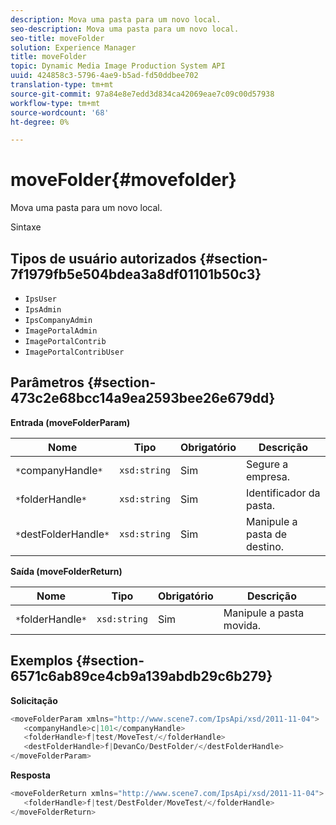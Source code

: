```yaml
---
description: Mova uma pasta para um novo local.
seo-description: Mova uma pasta para um novo local.
seo-title: moveFolder
solution: Experience Manager
title: moveFolder
topic: Dynamic Media Image Production System API
uuid: 424858c3-5796-4ae9-b5ad-fd50ddbee702
translation-type: tm+mt
source-git-commit: 97a84e8e7edd3d834ca42069eae7c09c00d57938
workflow-type: tm+mt
source-wordcount: '68'
ht-degree: 0%

---
```



# moveFolder{#movefolder}

Mova uma pasta para um novo local.

Sintaxe

## Tipos de usuário autorizados {#section-7f1979fb5e504bdea3a8df01101b50c3}

* `IpsUser`
* `IpsAdmin`
* `IpsCompanyAdmin`
* `ImagePortalAdmin`
* `ImagePortalContrib`
* `ImagePortalContribUser`

## Parâmetros {#section-473c2e68bcc14a9ea2593bee26e679dd}

**Entrada (moveFolderParam)**

| Nome | Tipo | Obrigatório | Descrição |
|---|---|---|---|
| `*`companyHandle`*` | `xsd:string` | Sim | Segure a empresa. |
| `*`folderHandle`*` | `xsd:string` | Sim | Identificador da pasta. |
| `*`destFolderHandle`*` | `xsd:string` | Sim | Manipule a pasta de destino. |

**Saída (moveFolderReturn)**

| Nome | Tipo | Obrigatório | Descrição |
|---|---|---|---|
| `*`folderHandle`*` | `xsd:string` | Sim | Manipule a pasta movida. |

## Exemplos {#section-6571c6ab89ce4cb9a139abdb29c6b279}

**Solicitação**

```java
<moveFolderParam xmlns="http://www.scene7.com/IpsApi/xsd/2011-11-04">
   <companyHandle>c|101</companyHandle>
   <folderHandle>f|test/MoveTest/</folderHandle>
   <destFolderHandle>f|DevanCo/DestFolder/</destFolderHandle>
</moveFolderParam>
```

**Resposta**

```java
<moveFolderReturn xmlns="http://www.scene7.com/IpsApi/xsd/2011-11-04">
   <folderHandle>f|test/DestFolder/MoveTest/</folderHandle>
</moveFolderReturn>
```

